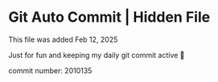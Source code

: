 # Git Auto Commit | Hidden File

This file was added Feb 12, 2025

Just for fun and keeping my daily git commit active 🤪

commit number: 2010135
